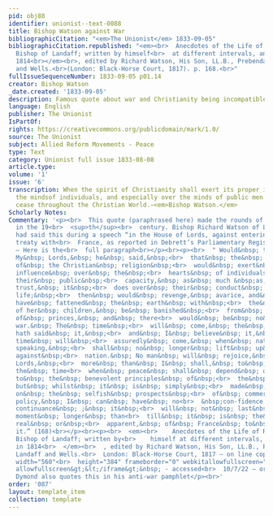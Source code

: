 ```yaml
---
pid: obj88
identifier: unionist--text-0088
title: Bishop Watson against War
bibliographicCitation: "<em>The Unionist</em> 1833-09-05"
bibliographicCitation.republished: "<em><br>  Anecdotes of the Life of Richard Watson,
  Bishop of Landaff; written by himself<br>  at different intervals, and revised in
  1814<br></em><br>, edited by Richard Watson, His Son, LL.B., Prebendary of Landaff
  and Wells.<br>(London: Black-Horse Court, 1817). p. 168.<br>"
fullIssueSequenceNumber: 1833-09-05 p01.14
creator: Bishop Watson
_date.created: '1833-09-05'
description: Famous quote about war and Christianity being incompatible
language: English
publisher: The Unionist
IsPartOf: 
rights: https://creativecommons.org/publicdomain/mark/1.0/
source: The Unionist
subject: Allied Reform Movements - Peace
type: Text
category: Unionist full issue 1833-08-08
article.type: 
volume: '1'
issue: '6'
transcription: When the spirit of Christianity shall exert its proper influence over
  the mindsof individuals, and especially over the minds of public men in their publiccapacities,<em>War</em>will
  cease throughout the Christian World.—<em>Bishop Watson.</em>
Scholarly Notes: 
Commentary: '<p><br>  This quote (paraphrased here) made the rounds of the Peace Movement
  in the 19<br>  <sup>th</sup><br>  century. Bishop Richard Watson of Llandaff (1737-1816)
  had said this during a speech “in the House of Lords, against entering into a commercial
  treaty with<br>  France, as reported in Debrett’s Parliamentary Register” (166)
  – Here is the<br>  full paragraph<br></p><br><p><br>  " Would&nbsp; to&nbsp; God,&nbsp;
  My&nbsp; Lords,&nbsp; he&nbsp; said,&nbsp;<br>  that&nbsp; the&nbsp; spirit&nbsp;
  of&nbsp; the Christian&nbsp; religion&nbsp;<br>  would&nbsp; exert&nbsp; its&nbsp;
  influence&nbsp; over&nbsp; the&nbsp;<br>  hearts&nbsp; of individuals&nbsp; in&nbsp;
  their&nbsp; public&nbsp;<br>  capacity,&nbsp; as&nbsp; much &nbsp;as,&nbsp; we&nbsp;
  trust,&nbsp; it&nbsp;<br>  does over&nbsp; their&nbsp; conduct&nbsp; in&nbsp; private&nbsp;
  life;&nbsp;<br>  then&nbsp; would&nbsp; revenge,&nbsp; avarice, and&nbsp; ambition,&nbsp;<br>  which&nbsp;
  have&nbsp; fattened&nbsp; the&nbsp; earth&nbsp; with&nbsp;<br>  the&nbsp; blood&nbsp;
  of her&nbsp; children,&nbsp; be&nbsp; banished&nbsp;<br>  from&nbsp; the&nbsp; councils&nbsp;
  of&nbsp; princes,&nbsp; and&nbsp; there<br>  would&nbsp; be&nbsp; no&nbsp; more&nbsp;
  war.&nbsp; The&nbsp; time&nbsp;<br>  will&nbsp; come,&nbsp; the&nbsp; prophet&nbsp;
  hath said&nbsp; it,&nbsp;<br>  and&nbsp; I&nbsp; believe&nbsp; it,&nbsp; the&nbsp;
  time&nbsp; will&nbsp;<br>  assuredly&nbsp; come,&nbsp; when&nbsp; nation, literally&nbsp;
  speaking,&nbsp;<br>  shall&nbsp; no&nbsp; longer&nbsp; lift&nbsp; up&nbsp; hand&nbsp;
  against&nbsp;<br>  nation.&nbsp; No man&nbsp; will&nbsp; rejoice,&nbsp; My&nbsp;
  Lords,&nbsp;<br>  more&nbsp; than&nbsp; I&nbsp; shall,&nbsp; to&nbsp; see&nbsp;
  the&nbsp; time<br>  when&nbsp; peace&nbsp; shall&nbsp; depend&nbsp; on&nbsp; an&nbsp;<br>  obedience&nbsp;
  to&nbsp; the&nbsp; benevolent principles&nbsp; of&nbsp;<br>  the&nbsp; Gospel;&nbsp;
  but&nbsp; whilst&nbsp; it&nbsp; is&nbsp; simply&nbsp;<br>  made&nbsp; to&nbsp; depend
  on&nbsp; the&nbsp; selfish&nbsp; prospects&nbsp;<br>  of&nbsp; commercial&nbsp;
  policy,&nbsp; I&nbsp; can&nbsp; have&nbsp; no<br>  &nbsp;con-fidence in&nbsp; its&nbsp;
  continuance&nbsp; ;&nbsp; it&nbsp;<br>  will&nbsp; not&nbsp; last&nbsp; a&nbsp;
  moment&nbsp; longer&nbsp; than<br>  till&nbsp; it&nbsp; is&nbsp; the&nbsp; interest,&nbsp;
  real&nbsp; or&nbsp;<br>  apparent,&nbsp; of&nbsp; France&nbsp; to&nbsp; break&nbsp;
  it.” (168)<br></p><br><p><br>  <em><br>    Anecdotes of the Life of Richard Watson,
  Bishop of Landaff; written by<br>    himself at different intervals, and revised
  in 1814<br>  </em><br>  , edited by Richard Watson, His Son, LL.B., Prebendary of
  Landaff and Wells.<br>  London: Black-Horse Court, 1817 – on line copy &lt;iframe<br>  src="https://archive.org/embed/anecdotesoftheli00watsuoft"
  width="560"<br>  height="384" frameborder="0" webkitallowfullscreen="true"<br>  mozallowfullscreen="true"
  allowfullscreen&gt;&lt;/iframe&gt;&nbsp; - accessed<br>  10/7/22 – or<br>  <a<br>    href="https://archive.org/details/anecdotesoftheli00watsuoft/page/n5/mode/2up?q=influence"<br>  ><br>    https://archive.org/details/anecdotesoftheli00watsuoft/page/n5/mode/2up?q=influence<br>  </a><br></p><br><p>Jonathan
  Dymond also quotes this in his anti-war pamphlet</p><br>'
order: '087'
layout: template_item
collection: template
---
```

